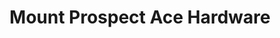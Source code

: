 ---
title: "Mount Prospect Ace Hardware"
url: /mount-prospect/mount-prospect-ace-hardware/
shop: doityourself
---